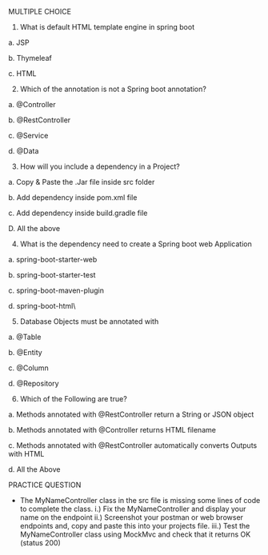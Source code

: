 MULTIPLE CHOICE

1. What is default HTML template engine in spring boot

a. JSP

b. Thymeleaf

c. HTML





2. Which of the annotation is not a Spring boot annotation?


a. @Controller

b. @RestController

c. @Service

d. @Data





3. How will you include a dependency in a Project?


a. Copy & Paste the .Jar file inside src folder

b. Add dependency inside pom.xml file

c. Add dependency inside build.gradle file

D. All the above




4. What is the dependency need to create a Spring boot web Application


a. spring-boot-starter-web

b. spring-boot-starter-test

c. spring-boot-maven-plugin

d. spring-boot-html\



5. Database Objects must be annotated with


a. @Table

b. @Entity

c. @Column

d. @Repository





6. Which of the Following are true?


a. Methods annotated with @RestController return a String or JSON object

b. Methods annotated with @Controller returns HTML filename

c. Methods annotated with @RestController automatically converts Outputs with HTML

d. All the Above








PRACTICE QUESTION
- The MyNameController class in the src file is missing some lines of code to complete the class.
  i.) Fix the MyNameController and display your name on the endpoint
  ii.) Screenshot your postman or web browser endpoints and, copy and paste this into your projects file.
  iii.) Test the MyNameController class using MockMvc and check that it returns OK (status 200)